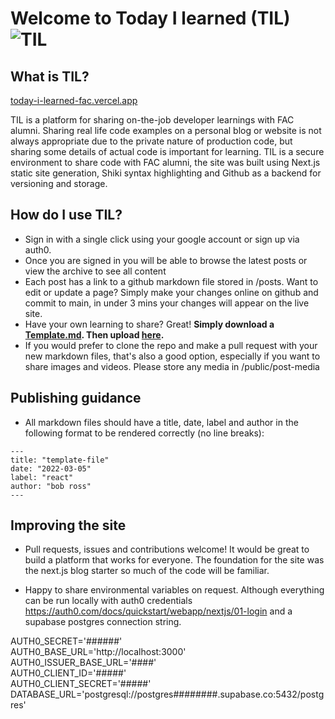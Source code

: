 # Welcome to Today I learned (TIL)![TIL](https://user-images.githubusercontent.com/78092825/156944380-e899ff7a-9674-4195-9ebe-8b472427bc0c.svg)

## What is TIL?

[today-i-learned-fac.vercel.app](today-i-learned-fac.vercel.app)

TIL is a platform for sharing on-the-job developer learnings with FAC alumni. Sharing real life code examples on a personal blog or website is not always appropriate due to the private nature of production code, but sharing some details of actual code is important for learning. TIL is a secure environment to share code with FAC alumni, the site was built using Next.js static site generation, Shiki syntax highlighting and Github as a backend for versioning and storage.

## How do I use TIL?

- Sign in with a single click using your google account or sign up via auth0.
- Once you are signed in you will be able to browse the latest posts or view the archive to see all content
- Each post has a link to a github markdown file stored in /posts. Want to edit or update a page? Simply make your changes online on github and commit to main, in under 3 mins your changes will appear on the live site.
- Have your own learning to share? Great! <b>Simply
  download a [Template.md](https://github.com/duckRabbitPy/TIL/files/8496976/Template.md). Then upload <a href="https://github.com/duckRabbitPy/TIL/upload/main/posts">here</a>.</b>
- If you would prefer to clone the repo and make a pull request with your new markdown files, that's also a good option, especially if you want to share images and videos. Please store any media in /public/post-media

## Publishing guidance

- All markdown files should have a title, date, label and author in the following format to be rendered correctly (no line breaks):

```
---
title: "template-file"
date: "2022-03-05"
label: "react"
author: "bob ross"
---

```

## Improving the site

- Pull requests, issues and contributions welcome! It would be great to build a platform that works for everyone. The foundation for the site was the next.js blog starter so much of the code will be familiar.

- Happy to share environmental variables on request. Although everything can be run locally with auth0 credentials https://auth0.com/docs/quickstart/webapp/nextjs/01-login and a supabase postgres connection string.

AUTH0_SECRET='######' </br>
AUTH0_BASE_URL='http://localhost:3000' </br>
AUTH0_ISSUER_BASE_URL='####' </br>
AUTH0_CLIENT_ID='#####' </br>
AUTH0_CLIENT_SECRET='#####' </br>
DATABASE_URL='postgresql://postgres########.supabase.co:5432/postgres'
